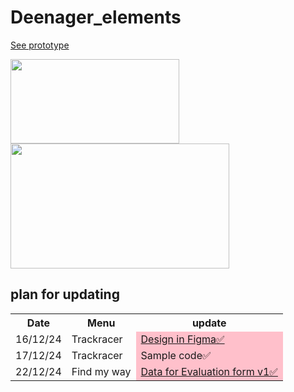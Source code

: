 # Deenager_elements

[See prototype](https://deenager.gitbook.io/deenager)

<img src="https://github.com/user-attachments/assets/04aff52d-2616-408f-a75b-45448a1b6ea9" width="270px;" height="135px"/>



<img src="https://github.com/user-attachments/assets/4a0b332a-b588-4c09-be04-c4955ae4fd39" width="350px;" height="200px">

## plan for updating

<table>
    <tr>
     <th colspan="11">Date</th>
     <th colspan="11">Menu</th>
      <th colspan="11">update</th>
    </tr>
 <tr>
      <td colspan="11">16/12/24</td>
  <td colspan="11">Trackracer</td>
      <td colspan="11" style="background-color:pink;"><a href="https://www.figma.com/design/vUyVUbrBsV791vrSh9eOJ4/Untitled-(Copy)?node-id=0-1&t=3gOv4XgdvKoPgvE7-1">Design in Figma✅</a></td>
    </tr>
 <tr>
      <td colspan="11">17/12/24</td>
  <td colspan="11">Trackracer</td>
      <td colspan="11" style="background-color:pink;">Sample code✅</td>
    </tr>
 <tr>
      <td colspan="11">22/12/24</td>
  <td colspan="11">Find my way</td>
      <td colspan="11" style="background-color:pink;"><a href="https://docs.google.com/spreadsheets/d/1BPd-kDg8Wr2cj-mtvZjf6kM8DH8r82Vtb2EFzFIjVCs/edit?usp=sharing">Data for Evaluation form v1✅</a></td>
    </tr>

